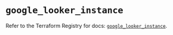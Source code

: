 # `google_looker_instance`

Refer to the Terraform Registry for docs: [`google_looker_instance`](https://registry.terraform.io/providers/hashicorp/google-beta/6.14.1/docs/resources/google_looker_instance).
